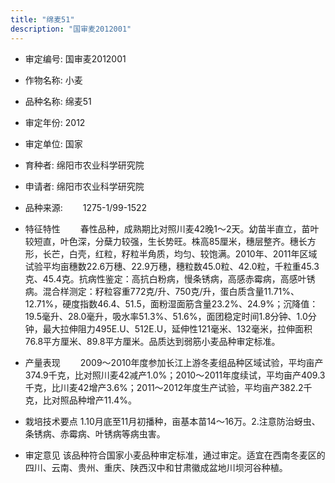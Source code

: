 ```yaml
---
title: "绵麦51"
description: "国审麦2012001"
---
```

* 审定编号:  国审麦2012001

*  作物名称:  小麦

*  品种名称:  绵麦51

*  审定年份:  2012

*  审定单位:  国家

* 育种者:  绵阳市农业科学研究院

*  申请者:  绵阳市农业科学研究院

*  品种来源:  　　1275-1/99-1522

*  特征特性
　　春性品种，成熟期比对照川麦42晚1～2天。幼苗半直立，苗叶较短直，叶色深，分蘖力较强，生长势旺。株高85厘米，穗层整齐。穗长方形，长芒，白壳，红粒，籽粒半角质，均匀、较饱满。2010年、2011年区域试验平均亩穗数22.6万穗、22.9万穗，穗粒数45.0粒、42.0粒，千粒重45.3克、45.4克。抗病性鉴定：高抗白粉病，慢条锈病，高感赤霉病，高感叶锈病。混合样测定：籽粒容重772克/升、750克/升，蛋白质含量11.71%、12.71%，硬度指数46.4、51.5，面粉湿面筋含量23.2%、24.9%；沉降值：19.5毫升、28.0毫升，吸水率51.3%、51.6%，面团稳定时间1.8分钟、1.0分钟，最大拉伸阻力495E.U、512E.U，延伸性121毫米、132毫米，拉伸面积76.8平方厘米、89.8平方厘米。品质达到弱筋小麦品种审定标准。

*  产量表现
　　2009～2010年度参加长江上游冬麦组品种区域试验，平均亩产374.9千克，比对照川麦42减产1.0%；2010～2011年度续试，平均亩产409.3千克，比川麦42增产3.6%；2011～2012年度生产试验，平均亩产382.2千克，比对照品种增产11.4%。

*  栽培技术要点
1.10月底至11月初播种，亩基本苗14～16万。2.注意防治蚜虫、条锈病、赤霉病、叶锈病等病虫害。

*  审定意见
该品种符合国家小麦品种审定标准，通过审定。适宜在西南冬麦区的四川、云南、贵州、重庆、陕西汉中和甘肃徽成盆地川坝河谷种植。
